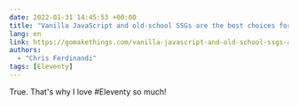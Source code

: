 ```yaml
---
date: 2022-01-31 14:45:53 +00:00
title: "Vanilla JavaScript and old-school SSGs are the best choices for web performance"
lang: en
link: https://gomakethings.com/vanilla-javascript-and-old-school-ssgs-are-the-best-choices-for-web-performance/
authors:
  - "Chris Ferdinandi"
tags: [Eleventy]
---
```


True. That's why I love #Eleventy so much!
